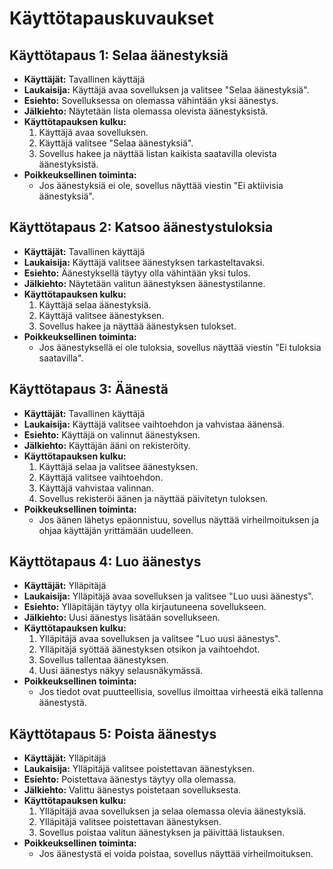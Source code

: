 # Käyttötapauskuvaukset

## Käyttötapaus 1: Selaa äänestyksiä
- **Käyttäjät:** Tavallinen käyttäjä
- **Laukaisija:** Käyttäjä avaa sovelluksen ja valitsee "Selaa äänestyksiä".
- **Esiehto:** Sovelluksessa on olemassa vähintään yksi äänestys.
- **Jälkiehto:** Näytetään lista olemassa olevista äänestyksistä.
- **Käyttötapauksen kulku:**
  1. Käyttäjä avaa sovelluksen.
  2. Käyttäjä valitsee "Selaa äänestyksiä".
  3. Sovellus hakee ja näyttää listan kaikista saatavilla olevista äänestyksistä.
- **Poikkeuksellinen toiminta:**
  - Jos äänestyksiä ei ole, sovellus näyttää viestin "Ei aktiivisia äänestyksiä".

## Käyttötapaus 2: Katsoo äänestystuloksia
- **Käyttäjät:** Tavallinen käyttäjä
- **Laukaisija:** Käyttäjä valitsee äänestyksen tarkasteltavaksi.
- **Esiehto:** Äänestyksellä täytyy olla vähintään yksi tulos.
- **Jälkiehto:** Näytetään valitun äänestyksen äänestystilanne.
- **Käyttötapauksen kulku:**
  1. Käyttäjä selaa äänestyksiä.
  2. Käyttäjä valitsee äänestyksen.
  3. Sovellus hakee ja näyttää äänestyksen tulokset.
- **Poikkeuksellinen toiminta:**
  - Jos äänestyksellä ei ole tuloksia, sovellus näyttää viestin "Ei tuloksia saatavilla".

## Käyttötapaus 3: Äänestä
- **Käyttäjät:** Tavallinen käyttäjä
- **Laukaisija:** Käyttäjä valitsee vaihtoehdon ja vahvistaa äänensä.
- **Esiehto:** Käyttäjä on valinnut äänestyksen.
- **Jälkiehto:** Käyttäjän ääni on rekisteröity.
- **Käyttötapauksen kulku:**
  1. Käyttäjä selaa ja valitsee äänestyksen.
  2. Käyttäjä valitsee vaihtoehdon.
  3. Käyttäjä vahvistaa valinnan.
  4. Sovellus rekisteröi äänen ja näyttää päivitetyn tuloksen.
- **Poikkeuksellinen toiminta:**
  - Jos äänen lähetys epäonnistuu, sovellus näyttää virheilmoituksen ja ohjaa käyttäjän yrittämään uudelleen.

## Käyttötapaus 4: Luo äänestys
- **Käyttäjät:** Ylläpitäjä
- **Laukaisija:** Ylläpitäjä avaa sovelluksen ja valitsee "Luo uusi äänestys".
- **Esiehto:** Ylläpitäjän täytyy olla kirjautuneena sovellukseen.
- **Jälkiehto:** Uusi äänestys lisätään sovellukseen.
- **Käyttötapauksen kulku:**
  1. Ylläpitäjä avaa sovelluksen ja valitsee "Luo uusi äänestys".
  2. Ylläpitäjä syöttää äänestyksen otsikon ja vaihtoehdot.
  3. Sovellus tallentaa äänestyksen.
  4. Uusi äänestys näkyy selausnäkymässä.
- **Poikkeuksellinen toiminta:**
  - Jos tiedot ovat puutteellisia, sovellus ilmoittaa virheestä eikä tallenna äänestystä.

## Käyttötapaus 5: Poista äänestys
- **Käyttäjät:** Ylläpitäjä
- **Laukaisija:** Ylläpitäjä valitsee poistettavan äänestyksen.
- **Esiehto:** Poistettava äänestys täytyy olla olemassa.
- **Jälkiehto:** Valittu äänestys poistetaan sovelluksesta.
- **Käyttötapauksen kulku:**
  1. Ylläpitäjä avaa sovelluksen ja selaa olemassa olevia äänestyksiä.
  2. Ylläpitäjä valitsee poistettavan äänestyksen.
  3. Sovellus poistaa valitun äänestyksen ja päivittää listauksen.
- **Poikkeuksellinen toiminta:**
  - Jos äänestystä ei voida poistaa, sovellus näyttää virheilmoituksen.
